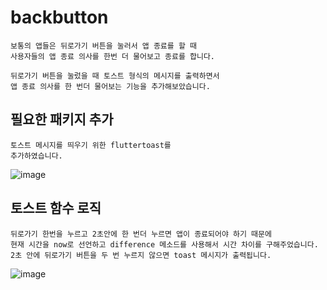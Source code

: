 # backbutton

```
보통의 앱들은 뒤로가기 버튼을 눌러서 앱 종료를 할 때 
사용자들의 앱 종료 의사를 한번 더 물어보고 종료를 합니다.

뒤로가기 버튼을 눌렀을 때 토스트 형식의 메시지를 출력하면서
앱 종료 의사를 한 번더 물어보는 기능을 추가해보았습니다.
```

## 필요한 패키지 추가
```
토스트 메시지를 띄우기 위한 fluttertoast를
추가하였습니다.  
```
![image](https://user-images.githubusercontent.com/58906858/214489286-4f8dd691-4ced-4671-9d68-a8fa5c65a33d.png)

## 토스트 함수 로직 
```
뒤로가기 한번을 누르고 2초안에 한 번더 누르면 앱이 종료되어야 하기 때문에
현재 시간을 now로 선언하고 difference 메소드를 사용해서 시간 차이를 구해주었습니다.
2초 안에 뒤로가기 버튼을 두 번 누르지 않으면 toast 메시지가 출력됩니다.
```
![image](https://user-images.githubusercontent.com/58906858/214489622-d3b0215e-a37c-4ba8-83fb-ad18d01c318b.png)

